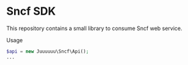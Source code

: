 Sncf SDK
========

This repository contains a small library to consume Sncf web service.

Usage

```php
$api = new Juuuuuu\Sncf\Api();
... 
```
